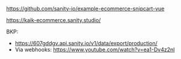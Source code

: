 https://github.com/sanity-io/example-ecommerce-snipcart-vue

https://kaik-ecommerce.sanity.studio/

BKP:
- https://607gddgv.api.sanity.io/v1/data/export/production/
- Via webhooks: https://www.youtube.com/watch?v=ea1-Dv4z2nI